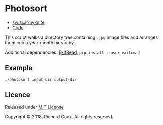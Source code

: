 # Photosort

* [swissarmyknife](README.md)
* [Code](photosort)

This script walks a directory tree containing `.jpg` image files and arranges them into a year-month hierarchy.

Additional dependencies: [ExifRead][exifread], `pip install --user exifread`

## Example

```
./photosort input-dir output-dir
```

## Licence

Released under [MIT License][licence]

Copyright &copy; 2018, Richard Cook. All rights reserved.

[exifread]: https://pypi.org/project/ExifRead/
[licence]: LICENSE
